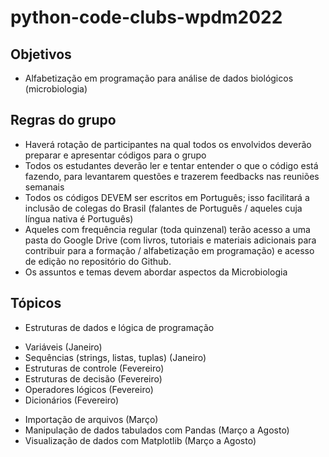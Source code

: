 # python-code-clubs-wpdm2022

## Objetivos

 * Alfabetização em programação para análise de dados biológicos (microbiologia)

## Regras do grupo

 * Haverá rotação de participantes na qual todos os envolvidos deverão preparar e apresentar códigos para o grupo
 * Todos os estudantes deverão ler e tentar entender o que o código está fazendo, para levantarem questões e trazerem feedbacks nas reuniões semanais
 * Todos os códigos DEVEM ser escritos em Português; isso facilitará a inclusão de colegas do Brasil (falantes de Português / aqueles cuja língua nativa é Português)
 * Aqueles com frequência regular (toda quinzenal) terão acesso a uma pasta do Google Drive (com livros, tutoriais e materiais adicionais para contribuir para a formação / alfabetização em programação) e acesso de edição no repositório do Github.
 * Os assuntos e temas devem abordar aspectos da Microbiologia

## Tópicos

 * Estruturas de dados e lógica de programação
 - Variáveis (Janeiro)
 - Sequências (strings, listas, tuplas) (Janeiro)
 - Estruturas de controle (Fevereiro)
 - Estruturas de decisão (Fevereiro)
 - Operadores lógicos (Fevereiro)
 - Dicionários (Fevereiro)
 * Importação de arquivos (Março)
 * Manipulação de dados tabulados com Pandas (Março a Agosto)
 * Visualização de dados com Matplotlib (Março a Agosto)
